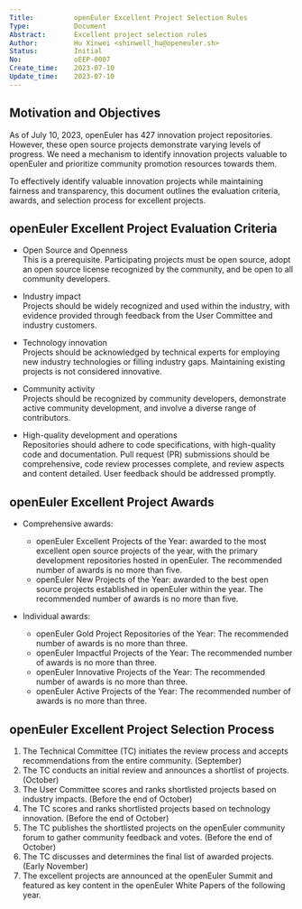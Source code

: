 ```yaml
---
Title:          openEuler Excellent Project Selection Rules
Type:           Document
Abstract:       Excellent project selection rules
Author:         Hu Xinwei <shinwell_hu@openeuler.sh>
Status:         Initial
No:             oEEP-0007
Create_time:    2023-07-10
Update_time:    2023-07-10
---
```


## Motivation and Objectives

As of July 10, 2023, openEuler has 427 innovation project repositories. However, these open source projects demonstrate varying levels of progress.
We need a mechanism to identify innovation projects valuable to openEuler and prioritize community promotion resources towards them.

To effectively identify valuable innovation projects while maintaining fairness and transparency, this document outlines the evaluation criteria, awards, and selection process for excellent projects.

## openEuler Excellent Project Evaluation Criteria

- Open Source and Openness  
  This is a prerequisite. Participating projects must be open source, adopt an open source license recognized by the community, and be open to all community developers.

- Industry impact  
  Projects should be widely recognized and used within the industry, with evidence provided through feedback from the User Committee and industry customers.

- Technology innovation  
  Projects should be acknowledged by technical experts for employing new industry technologies or filling industry gaps. Maintaining existing projects is not considered innovative.

- Community activity  
  Projects should be recognized by community developers, demonstrate active community development, and involve a diverse range of contributors.

- High-quality development and operations  
  Repositories should adhere to code specifications, with high-quality code and documentation. Pull request (PR) submissions should be comprehensive, code review processes complete, and review aspects and content detailed. User feedback should be addressed promptly.
  
## openEuler Excellent Project Awards

- Comprehensive awards:
    - openEuler Excellent Projects of the Year: awarded to the most excellent open source projects of the year, with the primary development repositories hosted in openEuler. The recommended number of awards is no more than five.
    - openEuler New Projects of the Year: awarded to the best open source projects established in openEuler within the year. The recommended number of awards is no more than five.

- Individual awards:
    - openEuler Gold Project Repositories of the Year: The recommended number of awards is no more than three.
    - openEuler Impactful Projects of the Year: The recommended number of awards is no more than three.
    - openEuler Innovative Projects of the Year: The recommended number of awards is no more than three.
    - openEuler Active Projects of the Year: The recommended number of awards is no more than three.

## openEuler Excellent Project Selection Process

1. The Technical Committee (TC) initiates the review process and accepts recommendations from the entire community. (September)
2. The TC conducts an initial review and announces a shortlist of projects. (October)
3. The User Committee scores and ranks shortlisted projects based on industry impacts. (Before the end of October)
4. The TC scores and ranks shortlisted projects based on technology innovation. (Before the end of October)
5. The TC publishes the shortlisted projects on the openEuler community forum to gather community feedback and votes. (Before the end of October)
6. The TC discusses and determines the final list of awarded projects. (Early November)
7. The excellent projects are announced at the openEuler Summit and featured as key content in the openEuler White Papers of the following year.
